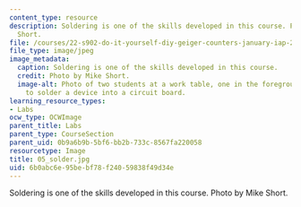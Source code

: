 ```yaml
---
content_type: resource
description: Soldering is one of the skills developed in this course. Photo by Mike
  Short.
file: /courses/22-s902-do-it-yourself-diy-geiger-counters-january-iap-2015/6b0abc6e95bebf78f24059838f49d34e_05_solder.jpg
file_type: image/jpeg
image_metadata:
  caption: Soldering is one of the skills developed in this course.
  credit: Photo by Mike Short.
  image-alt: Photo of two students at a work table, one in the foreground preparing
    to solder a device into a circuit board.
learning_resource_types:
- Labs
ocw_type: OCWImage
parent_title: Labs
parent_type: CourseSection
parent_uid: 0b9a6b9b-5bf6-bb2b-733c-8567fa220058
resourcetype: Image
title: 05_solder.jpg
uid: 6b0abc6e-95be-bf78-f240-59838f49d34e
---
```

Soldering is one of the skills developed in this course. Photo by Mike Short.

